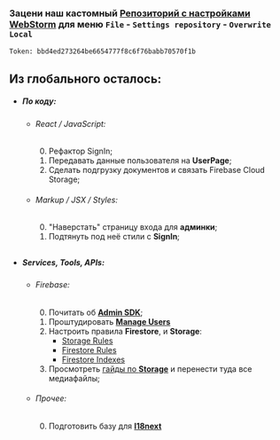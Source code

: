 ### Зацени наш кастомный [Репозиторий с настройками WebStorm] для меню `File` - `Settings repository` - `Overwrite Local`        
    Token: bbd4ed273264be6654777f8c6f76babb70570f1b
##


## Из глобального осталось:
* ##### По коду:
  * ###### React / JavaScript:
    0) Рефактор SignIn;
    0) Передавать данные пользователя на **UserPage**;
    0) Сделать подгрузку документов и связать Firebase Cloud Storage;
 
  * ###### Markup / JSX / Styles:
    0) "Наверстать" страницу входа для **админки**;
    0) Подтянуть под неё стили с **SignIn**;
 
##
* ##### Services, Tools, APIs:
  * ###### Firebase:
    0) Почитать об **[Admin SDK]**;
    0) Проштудировать **[Manage Users]**
    0) Настроить правила **Firestore**, и **Storage**:
       * [Storage Rules]
       * [Firestore Rules]
       * [Firestore Indexes]
    0) Просмотреть [гайды по **Storage**][Storage Guides] и перенести туда все 
   медиафайлы;
 
  * ###### Прочее:
    0) Подготовить базу для **[I18next]**
    
[Admin SDK]: https://firebase.google.com/docs/admin/setup
[Storage Rules]: /storage.rules
[Firestore Rules]: /firestore.rules
[Firestore Indexes]: /firestore.indexes.json
[Storage Guides]: https://firebase.google.com/docs/storage/web/start
[I18next]: https://www.i18next.com/overview/getting-started
[Manage Users]: https://firebase.google.com/docs/auth/web/manage-users?authuser=0
[Репозиторий с настройками WebStorm]: https://github.com/JoncoLab/webstorm-settings